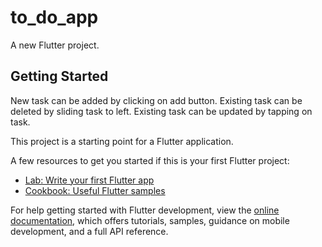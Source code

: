 # to_do_app

A new Flutter project.

## Getting Started

New task can be added by clicking on add button.
Existing task can be deleted by sliding task to left.
Existing task can be updated by tapping on task.

This project is a starting point for a Flutter application.

A few resources to get you started if this is your first Flutter project:

- [Lab: Write your first Flutter app](https://docs.flutter.dev/get-started/codelab)
- [Cookbook: Useful Flutter samples](https://docs.flutter.dev/cookbook)

For help getting started with Flutter development, view the
[online documentation](https://docs.flutter.dev/), which offers tutorials,
samples, guidance on mobile development, and a full API reference.
